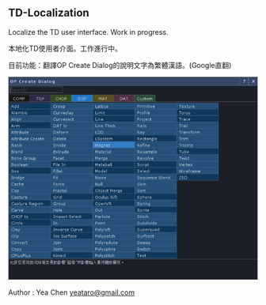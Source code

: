 TD-Localization
---
Localize the TD user interface. Work in progress.

本地化TD使用者介面。工作進行中。

目前功能：翻譯OP Create Dialog的說明文字為繁體漢語。(Google直翻)

![summaries-zh-TW](img/summaries.png)

Author : Yea Chen <yeataro@gmail.com>